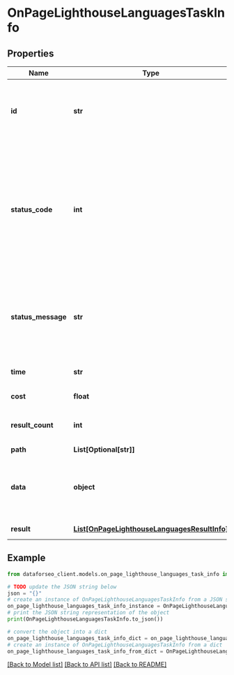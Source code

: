 # OnPageLighthouseLanguagesTaskInfo


## Properties

Name | Type | Description | Notes
------------ | ------------- | ------------- | -------------
**id** | **str** | task identifier unique task identifier in our system in the UUID format | [optional] 
**status_code** | **int** | status code of the task generated by DataForSEO, can be within the following range: 10000-60000 you can find the full list of the response codes here | [optional] 
**status_message** | **str** | informational message of the task you can find the full list of general informational messages here | [optional] 
**time** | **str** | execution time, seconds | [optional] 
**cost** | **float** | total tasks cost, USD | [optional] 
**result_count** | **int** | number of elements in the result array | [optional] 
**path** | **List[Optional[str]]** | URL path | [optional] 
**data** | **object** | contains the same parameters that you specified in the POST request | [optional] 
**result** | [**List[OnPageLighthouseLanguagesResultInfo]**](OnPageLighthouseLanguagesResultInfo.md) | array of results | [optional] 

## Example

```python
from dataforseo_client.models.on_page_lighthouse_languages_task_info import OnPageLighthouseLanguagesTaskInfo

# TODO update the JSON string below
json = "{}"
# create an instance of OnPageLighthouseLanguagesTaskInfo from a JSON string
on_page_lighthouse_languages_task_info_instance = OnPageLighthouseLanguagesTaskInfo.from_json(json)
# print the JSON string representation of the object
print(OnPageLighthouseLanguagesTaskInfo.to_json())

# convert the object into a dict
on_page_lighthouse_languages_task_info_dict = on_page_lighthouse_languages_task_info_instance.to_dict()
# create an instance of OnPageLighthouseLanguagesTaskInfo from a dict
on_page_lighthouse_languages_task_info_from_dict = OnPageLighthouseLanguagesTaskInfo.from_dict(on_page_lighthouse_languages_task_info_dict)
```
[[Back to Model list]](../README.md#documentation-for-models) [[Back to API list]](../README.md#documentation-for-api-endpoints) [[Back to README]](../README.md)


